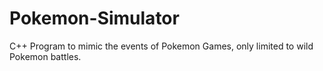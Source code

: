 # Pokemon-Simulator
C++ Program to mimic the events of Pokemon Games, only limited to wild Pokemon battles.
